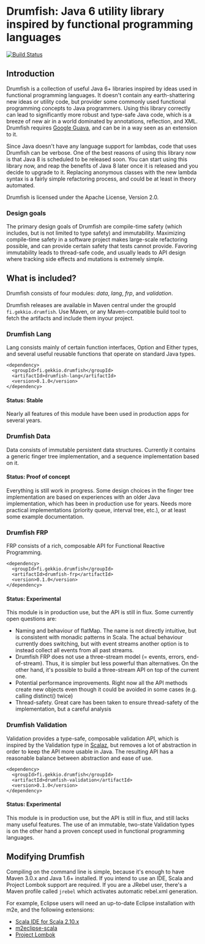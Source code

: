 Drumfish: Java 6 utility library inspired by functional programming languages
=============================================================================

[![Build Status](https://travis-ci.org/Gekkio/drumfish.png)](https://travis-ci.org/Gekkio/drumfish)

## Introduction
Drumfish is a collection of useful Java 6+ libraries inspired by ideas used in functional programming languages. It doesn't contain any earth-shattering new ideas or utility code, but provider some commonly used functional programming concepts to Java programmers. Using this library correctly can lead to significantly more robust and type-safe Java code, which is a breeze of new air in a world dominated by annotations, reflection, and XML. Drumfish requires [Google Guava](http://code.google.com/p/guava-libraries), and can be in a way seen as an extension to it.

Since Java doesn't have any language support for lambdas, code that uses Drumfish can be verbose. One of the best reasons of using this library now is that Java 8 is scheduled to be released soon. You can start using this library now, and reap the benefits of Java 8 later once it is released and you decide to upgrade to it. Replacing anonymous classes with the new lambda syntax is a fairly simple refactoring process, and could be at least in theory automated.

Drumfish is licensed under the Apache License, Version 2.0.

### Design goals
The primary design goals of Drumfish are compile-time safety (which includes, but is not limited to type safety) and immutability. Maximizing compile-time safety in a software project makes large-scale refactoring possible, and can provide certain safety that tests cannot provide. Favoring immutability leads to thread-safe code, and usually leads to API design where tracking side effects and mutations is extremely simple.

## What is included?
Drumfish consists of four modules: *data*, *lang*, *frp*, and *validation*.

Drumfish releases are available in Maven central under the groupId `fi.gekkio.drumfish`. Use Maven, or any Maven-compatible build tool to fetch the artifacts and include them inyour project.

### Drumfish Lang
Lang consists mainly of certain function interfaces, Option and Either types, and several useful reusable functions that operate on standard Java types.

    <dependency>
      <groupId>fi.gekkio.drumfish</groupId>
      <artifactId>drumfish-lang</artifactId>
      <version>0.1.0</version>
    </dependency>

#### Status: Stable
Nearly all features of this module have been used in production apps for several years.

### Drumfish Data
Data consists of immutable persistent data structures. Currently it contains a generic finger tree implementation, and a sequence implementation based on it.

#### Status: Proof of concept
Everything is still work in progress. Some design choices in the finger tree implementation are based on experiences with an older Java implementation, which has been in production use for years.
Needs more practical implementations (priority queue, interval tree, etc.), or at least some example documentation.

### Drumfish FRP
FRP consists of a rich, composable API for Functional Reactive Programming.

    <dependency>
      <groupId>fi.gekkio.drumfish</groupId>
      <artifactId>drumfish-frp</artifactId>
      <version>0.1.0</version>
    </dependency>

#### Status: Experimental
This module is in production use, but the API is still in flux. Some currently open questions are:

+ Naming and behaviour of flatMap. The name is not directly intuitive, but is consistent with monadic patterns in Scala. The actual behaviour currently does switching, but with event streams another option is to instead collect all events from all past streams.
+ Drumfish FRP does not use a three-stream model (= events, errors, end-of-stream). Thus, it is simpler but less powerful than alternatives. On the other hand, it's possible to build a three-stream API on top of the current one.
+ Potential performance improvements. Right now all the API methods create new objects even though it could be avoided in some cases (e.g. calling distinct() twice)
+ Thread-safety. Great care has been taken to ensure thread-safety of the implementation, but a careful analysis

### Drumfish Validation
Validation provides a type-safe, composable validation API, which is inspired by the Validation type in [Scalaz](https://github.com/scalaz/scalaz), but removes a lot of abstraction in order to keep the API more usable in Java. The resulting API has a reasonable balance between abstraction and ease of use.

    <dependency>
      <groupId>fi.gekkio.drumfish</groupId>
      <artifactId>drumfish-validation</artifactId>
      <version>0.1.0</version>
    </dependency>

#### Status: Experimental
This module is in production use, but the API is still in flux, and still lacks many useful features. The use of an immutable, two-state Validation types is on the other hand a proven concept used in functional programming languages.

## Modifying Drumfish
Compiling on the command line is simple, because it's enough to have Maven 3.0.x and Java 1.6+ installed. If you intend to use an IDE, Scala and Project Lombok support are required. If you are a JRebel user, there's a Maven profile called `jrebel` which activates automatic rebel.xml generation.

For example, Eclipse users will need an up-to-date Eclipse installation with m2e, and the following extensions:

+ [Scala IDE for Scala 2.10.x](http://scala-ide.org)
+ [m2eclipse-scala](https://github.com/sonatype/m2eclipse-scala)
+ [Project Lombok](http://projectlombok.org/)
